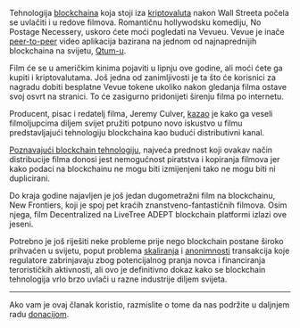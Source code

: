 Tehnologija [blockchaina][bc] koja stoji iza [kriptovaluta][cc] nakon Wall Streeta počela se uvlačiti i u redove filmova. Romantičnu hollywodsku komediju, No Postage Necessery, uskoro ćete moći pogledati na Vevueu. Vevue je inače [peer-to-peer][p2p] video aplikacija bazirana na jednom od najnaprednijih blockchaina na svijetu, [Qtum-u][Qtum].

Film će se u američkim kinima pojaviti u lipnju ove godine, ali moći ćete ga kupiti i kriptovalutama. Još jedna od zanimljivosti je ta što će korisnici za nagradu dobiti besplatne Vevue tokene ukoliko nakon gledanja filma ostave svoj osvrt na stranici. To će zasigurno pridonijeti širenju filma po internetu.

Producent, pisac i redatelj filma, Jeremy Culver, [kazao][link] je kako ga veseli filmoljupcima diljem svijet pružiti potpuno novo iskustvo u filmu predstavljajući tehnologiju blockchaina kao budući distributivni kanal.

[Poznavajući blockchain tehnologiju][bc], najveća prednost koji ovakav način distribucije filma donosi jest nemogućnost piratstva i kopiranja filmova jer kako podaci na blockchainu ne mogu biti izmijenjeni tako ne mogu biti ni duplicirani.

Do kraja godine najavljen je još jedan dugometražni film na blockchainu, New Frontiers, koji je spoj pet kraćih znanstveno-fantastičnih filmova. Osim njega, film Decentralized na LiveTree ADEPT blockchain platformi izlazi ove jeseni.

Potrebno je još riješiti neke probleme prije nego blockchain postane široko prihvaćen u svijetu, poput problema [skaliranja][blockex] i [anonimnosti][anon] transakcija koje regulatore zabrinjavaju zbog potencijalnog pranja novca i financiranja terorističkih aktivnosti, ali ovo je definitivno dokaz kako se blockchain tehnologija vrlo brzo uvlači u razne industrije diljem svijeta.

---

Ako vam je ovaj članak koristio, razmislite o tome da nas podržite u daljnjem radu [donacijom][donate].

[donate]: https://bitfalls.com/hr/donate
[link]: https://www.japantimes.co.jp/news/2018/03/30/business/tech/no-postage-necessary-hollywoods-first-blockchain-movie-first-step-toward-ending-piracy/#.Wr4WSYjFLIU
[cc]: https://bitfalls.com/hr/2017/08/20/cryptocurrency/
[bc]: https://bitfalls.com/hr/2017/08/20/blockchain-explained-blockchain-works/
[p2p]: https://bitfalls.com/hr/glossary/#peer-to-peer
[Qtum]: https://qtum.org/en/
[anon]: https://bitfalls.com/2017/09/18/anonymous-cryptocurrencies-like-bitcoin/
[blockex]: https://bitfalls.com/2017/10/03/read-bitcoin-blockchain-data-blockexplorer/
